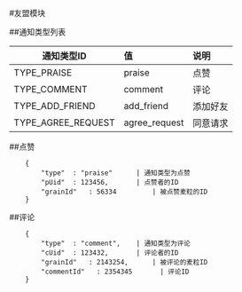 #友盟模块

##通知类型列表

| 通知类型ID        | 值            | 说明      |
|-------------------|:------------- |:----------|
| TYPE_PRAISE       | praise        | 点赞      |
| TYPE_COMMENT      | comment       | 评论      |
| TYPE_ADD_FRIEND   | add_friend    | 添加好友  |
| TYPE_AGREE_REQUEST| agree_request | 同意请求  |

##点赞

```
    {
        "type"  : "praise"      | 通知类型为点赞
        "pUid"  : 123456,       | 点赞者的ID
        "grainId"   : 56334         | 被点赞麦粒的ID
    }
```

##评论

```
    {
        "type"  : "comment",    | 通知类型为评论
        "cUid"  : 123432,       | 评论者的ID
        "grainId"   : 2143254,      | 被评论的麦粒ID
        "commentId"   : 2354345       | 评论ID
    }
```
